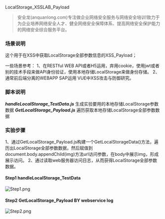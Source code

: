 LocalStorage_XSSLAB_Payload

>安全龙(anquanlong.com)专注做企业网络安全服务与网络安全培训!致力于为企业培养网络安全人才、健全网络安全保障体系、提高网络安全保护能力的网络安全综合服务平台。

### 场景说明
这个用于在XSS中获取LocalStorage全部参数信息的XSS_Payload；

一些场景参考：
1、在RESTful WEB API或者H5运用，弃用cookie，使用jwt或者别的技术手段来做API身份验证，使用本地存储LocalStorage来做身份存储。
2、通常前后端分离的WEBAPP SAP运用 VUE中XSS攻击与防御研究。


### 脚本说明
***handleLocalStorage_TestData.js*** 生成实验要用的本地存储LocalStorage参数数据
***GetLocalStorage_Payload.js*** 遍历获取本地存储LocalStorage全部参数数据

### 实验步骤
1、通过GetLocalStorage_Payload.js构建一个GetLocalStorageData()方法，遍历出LocalStorage全部参数数据，然后赋值到document.body.appendChild(img)方法url访问参数，在body中展示img，形成展示访问。
2、通过读取web服务器访问日志，从而获得LocalStorage全部参数数据。

#### Step1 handleLocalStorage_TestData
![Step1.png](https://img.anquanlong.com/public/15786219763760.png)

#### Step2 GetLocalStorage_Payload BY webservice log

![Step2.png](https://img.anquanlong.com/public/15786219854326.png)